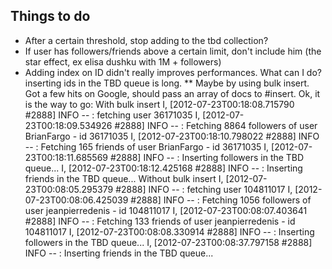 Things to do
------------
* After a certain threshold, stop adding to the tbd collection?
* If user has followers/friends above a certain limit, don't include him (the star effect, ex elisa dushku with 1M + followers)
* Adding index on ID didn't really improves performances. What can I do? inserting ids in the TBD queue is long.
** Maybe by using bulk insert. Got a few hits on Google, should pass an array of docs to #insert. 
Ok, it is the way to go:
With bulk insert 
I, [2012-07-23T00:18:08.715790 #2888]  INFO -- : fetching user 36171035
I, [2012-07-23T00:18:09.534926 #2888]  INFO -- : Fetching 8864 followers of user BrianFargo - id 36171035
I, [2012-07-23T00:18:10.798022 #2888]  INFO -- : Fetching 165 friends of user BrianFargo - id 36171035
I, [2012-07-23T00:18:11.685569 #2888]  INFO -- : Inserting followers in the TBD queue...
I, [2012-07-23T00:18:12.425168 #2888]  INFO -- : Inserting friends in the TBD queue...
Without bulk insert
I, [2012-07-23T00:08:05.295379 #2888]  INFO -- : fetching user 104811017
I, [2012-07-23T00:08:06.425039 #2888]  INFO -- : Fetching 1056 followers of user jeanpierredenis - id 104811017
I, [2012-07-23T00:08:07.403641 #2888]  INFO -- : Fetching 133 friends of user jeanpierredenis - id 104811017
I, [2012-07-23T00:08:08.330914 #2888]  INFO -- : Inserting followers in the TBD queue...
I, [2012-07-23T00:08:37.797158 #2888]  INFO -- : Inserting friends in the TBD queue...

